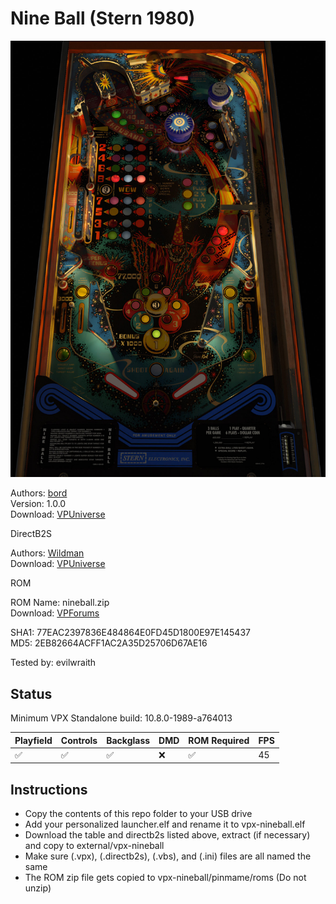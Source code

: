 # Nine Ball (Stern 1980)

![Table Preview](https://github.com/evilwraith/vpx-images/blob/main/vpx-nineball.jpg)

Authors: [bord](https://vpuniverse.com/profile/9265-bord/)  
Version: 1.0.0  
Download: [VPUniverse](https://vpuniverse.com/files/file/8520-nine-ball-stern-1980-sk-3/)

DirectB2S

Authors: [Wildman](https://vpuniverse.com/profile/5-wildman/)  
Download: [VPUniverse](https://vpuniverse.com/files/file/2199-nine-ballstern1980/)

ROM

ROM Name: nineball.zip  
Download: [VPForums](https://www.vpforums.org/index.php?app=downloads&showfile=747)  

SHA1: 77EAC2397836E484864E0FD45D1800E97E145437  
MD5:  2EB82664ACFF1AC2A35D25706D67AE16 

Tested by: evilwraith

## Status 

Minimum VPX Standalone build: 10.8.0-1989-a764013

| Playfield | Controls | Backglass | DMD | ROM Required | FPS | 
|-----------|----------|-----------|-----|--------------|-----|
| :white_check_mark: | :white_check_mark: | :white_check_mark: | :x: | :white_check_mark: | 45 |

## Instructions

- Copy the contents of this repo folder to your USB drive
- Add your personalized launcher.elf and rename it to vpx-nineball.elf
- Download the table and directb2s listed above, extract (if necessary) and copy to external/vpx-nineball
- Make sure (.vpx), (.directb2s), (.vbs), and (.ini) files are all named the same
- The ROM zip file gets copied to vpx-nineball/pinmame/roms (Do not unzip)
